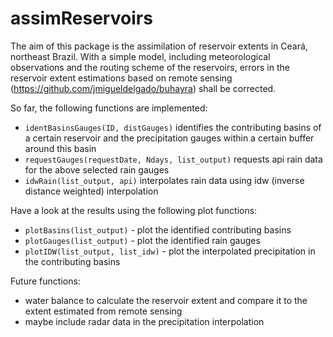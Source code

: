 # assimReservoirs

The aim of this package is the assimilation of reservoir extents in Ceará, northeast Brazil. 
With a simple model, including meteorological observations and the routing scheme of the reservoirs, errors in the reservoir extent estimations based on remote sensing (https://github.com/jmigueldelgado/buhayra) shall be corrected. 

So far, the following functions are implemented:

- ```identBasinsGauges(ID, distGauges)``` identifies the contributing basins of a certain reservoir and the precipitation gauges within a certain buffer around this basin
- ```requestGauges(requestDate, Ndays, list_output)``` requests api rain data for the above selected rain gauges
- ```idwRain(list_output, api)``` interpolates rain data using idw (inverse distance weighted) interpolation

Have a look at the results using the following plot functions:

- ```plotBasins(list_output)``` - plot the identified contributing basins
- ```plotGauges(list_output)``` - plot the identified rain gauges
- ```plotIDW(list_output, list_idw)``` - plot the interpolated precipitation in the contributing basins

Future functions:
- water balance to calculate the reservoir extent and compare it to the extent estimated from remote sensing
- maybe include radar data in the precipitation interpolation
